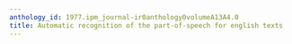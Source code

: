 ```yaml
---
anthology_id: 1977.ipm_journal-ir0anthology0volumeA13A4.0
title: Automatic recognition of the part-of-speech for english texts
---
```

